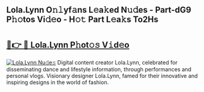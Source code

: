 ## Lola.Lynn O𝚗𝚕yf𝚊ns L𝚎a𝚔ed N𝚞𝚍es - Part-dG9 P𝚑𝚘tos Vi𝚍𝚎o - H𝚘𝚝 Part L𝚎a𝚔s To2Hs

# <h2><a href="http://kf7voyn.oniu.top/?m=Lola.Lynn">🔗👉 🔴 Lola.Lynn P𝚑ot𝚘𝚜 V𝚒d𝚎o</a></h2>

[![Lola.Lynn Nu𝚍e𝚜](https://i.imgur.com/0qMVB7G.gif)](http://kf7voyn.oniu.top/?m=Lola.Lynn)
Digital content creator Lola.Lynn, celebrated for disseminating dance and lifestyle information, through performances and personal vlogs. Visionary designer Lola.Lynn, famed for their innovative and inspiring designs in the world of fashion.  
